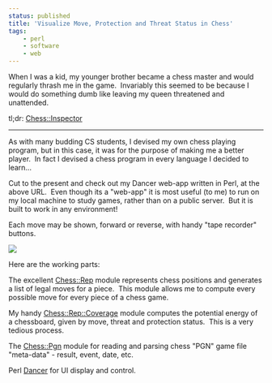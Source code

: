 ```yaml
---
status: published
title: 'Visualize Move, Protection and Threat Status in Chess'
tags:
    - perl
    - software
    - web
---
```


When I was a kid, my younger brother became a chess master and would regularly thrash me in the game.  Invariably this seemed to be because I would do something dumb like leaving my queen threatened and unattended.

tl;dr: [Chess::Inspector](https://github.com/ology/Chess-Inspector)

---

As with many budding CS students, I devised my own chess playing program, but in this case, it was for the purpose of making me a better player.  In fact I devised a chess program in every language I decided to learn...

Cut to the present and check out my Dancer web-app written in Perl, at the above URL.  Even though its a "web-app" it is most useful (to me) to run on my local machine to study games, rather than on a public server.  But it is built to work in any environment!

Each move may be shown, forward or reverse, with handy "tape recorder" buttons.

![](https://raw.githubusercontent.com/ology/Chess-Inspector/master/public/images/Chess-Inspector.png)

Here are the working parts:

The excellent [Chess::Rep](https://metacpan.org/pod/Chess::Rep) module represents chess positions and generates a list of legal moves for a piece.  This module allows me to compute every possible move for every piece of a chess game.

My handy [Chess::Rep::Coverage](https://metacpan.org/pod/Chess::Rep::Coverage) module computes the potential energy of a chessboard, given by move, threat and protection status.  This is a very tedious process.

The [Chess::Pgn](https://metacpan.org/pod/Chess::Pgn) module for reading and parsing chess "PGN" game file "meta-data" - result, event, date, etc.

Perl [Dancer](https://metacpan.org/pod/Dancer) for UI display and control.

